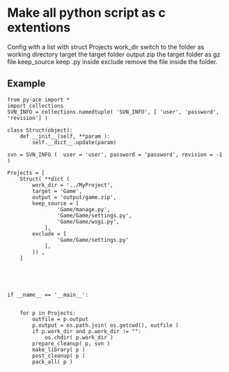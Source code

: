 
Make all python script as c extentions
====

Config with a list with struct
	Projects
		work_dir		switch to the folder as working directory
		target			the target folder
		output			zip the target folder as gz file
		keep_source		keep .py inside
		exclude			remove the file inside  the folder.


Example
----
	from py-ace import *
	import collections
	SVN_INFO = collections.namedtuple( 'SVN_INFO', [ 'user', 'password', 'revision'] )

	class Struct(object):
		def __init__(self, **param ):
			self.__dict__.update(param)

	svn = SVN_INFO (  user = 'user', password = 'password', revision = -1 )

	Projects = [
		Struct( **dict (
			work_dir = '../MyProject',
			target = 'Game',
			output = 'output/game.zip',
			keep_source = [
					'Game/manage.py',
					'Game/Game/settings.py',
					'Game/Game/wsgi.py',
				],
			exclude = [
					'Game/Game/settings.py'
				],
			)) ,
		]        





	if __name__ == '__main__':


		for p in Projects:
			outfile = p.output
			p.output = os.path.join( os.getcwd(), outfile )
			if p.work_dir and p.work_dir != "": 
				os.chdir( p.work_dir )
			prepare_cleanup( p, svn )
			make_library( p )
			post_cleanup( p )
			pack_all( p )




